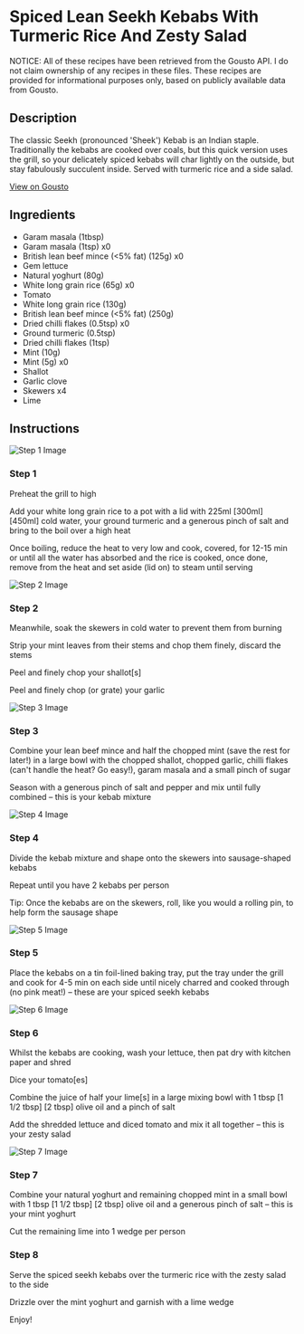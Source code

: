 # Spiced Lean Seekh Kebabs With Turmeric Rice And Zesty Salad

NOTICE: All of these recipes have been retrieved from the Gousto API. I do not claim ownership of any recipes in these files. These recipes are provided for informational purposes only, based on publicly available data from Gousto.

## Description

The classic Seekh (pronounced 'Sheek') Kebab is an Indian staple. Traditionally the kebabs are cooked over coals, but this quick version uses the grill, so your delicately spiced kebabs will char lightly on the outside, but stay fabulously succulent inside. Served with turmeric rice and a side salad.

[View on Gousto](https://www.gousto.co.uk/recipes/cookbook/spiced-lean-seekh-kebabs-with-rice-and-zesty-salad)

## Ingredients

- Garam masala (1tbsp)
- Garam masala (1tsp) x0
- British lean beef mince (<5% fat) (125g) x0
- Gem lettuce
- Natural yoghurt (80g)
- White long grain rice (65g) x0
- Tomato
- White long grain rice (130g)
- British lean beef mince (<5% fat) (250g)
- Dried chilli flakes (0.5tsp) x0
- Ground turmeric (0.5tsp)
- Dried chilli flakes (1tsp)
- Mint (10g)
- Mint (5g) x0
- Shallot
- Garlic clove
- Skewers x4
- Lime

## Instructions

![Step 1 Image](https://production-media.gousto.co.uk/cms/recipe-step-image/step-1-1709635965919-x200.jpg)

### Step 1

Preheat the grill to high

Add your white long grain rice to a pot with a lid with 225ml <span class="text-purple">[300ml]</span> <span class="text-danger">[450ml]</span> cold water, your ground turmeric and a generous pinch of salt and bring to the boil over a high heat

Once boiling, reduce the heat to very low and cook, covered, for 12-15 min or until all the water has absorbed and the rice is cooked, once done, remove from the heat and set aside (lid on) to steam until serving

![Step 2 Image](https://production-media.gousto.co.uk/cms/recipe-step-image/step-2-1709635969732-x200.jpg)

### Step 2

Meanwhile, soak the skewers in cold water to prevent them from burning

Strip your mint leaves from their stems and chop them finely, discard the stems

Peel and finely chop your shallot[s]

Peel and finely chop (or grate) your garlic

![Step 3 Image](https://production-media.gousto.co.uk/cms/recipe-step-image/step-3-1709635972982-x200.jpg)

### Step 3

Combine your lean beef mince and half the chopped mint (save the rest for later!) in a large bowl with the chopped shallot, chopped garlic, chilli flakes (can't handle the heat? Go easy!), garam masala and a small pinch of sugar

Season with a generous pinch of salt and pepper and mix until fully combined – this is your kebab mixture

![Step 4 Image](https://production-media.gousto.co.uk/cms/recipe-step-image/step-4-1709635976434-x200.jpg)

### Step 4

Divide the kebab mixture and shape onto the skewers into sausage-shaped kebabs

Repeat until you have 2 kebabs per person

Tip: Once the kebabs are on the skewers, roll, like you would a rolling pin, to help form the sausage shape

![Step 5 Image](https://production-media.gousto.co.uk/cms/recipe-step-image/step-5-1709635979676-x200.jpg)

### Step 5

Place the kebabs on a tin foil-lined baking tray, put the tray under the grill and cook for 4-5 min on each side until nicely charred and cooked through (no pink meat!) – these are your spiced seekh kebabs

![Step 6 Image](https://production-media.gousto.co.uk/cms/recipe-step-image/step-6-1709635982944-x200.jpg)

### Step 6

Whilst the kebabs are cooking, wash your lettuce, then pat dry with kitchen paper and shred

Dice your tomato[es]

Combine the juice of half your lime[s] in a large mixing bowl with 1 tbsp <span class="text-purple">[1 1/2 tbsp]</span> <span class="text-danger">[2 tbsp] </span>olive oil and a pinch of salt

Add the shredded lettuce and diced tomato and mix it all together – this is your zesty salad

![Step 7 Image](https://production-media.gousto.co.uk/cms/recipe-step-image/step-7-1709635986359-x200.jpg)

### Step 7

Combine your natural yoghurt and remaining chopped mint in a small bowl with 1 tbsp <span class="text-purple">[1 1/2 tbsp]</span> <span class="text-danger">[2 tbsp]</span> olive oil and a generous pinch of salt – this is your mint yoghurt

Cut the remaining lime into 1 wedge per person

### Step 8

Serve the spiced seekh kebabs over the turmeric rice with the zesty salad to the side

Drizzle over the mint yoghurt and garnish with a lime wedge

Enjoy!

